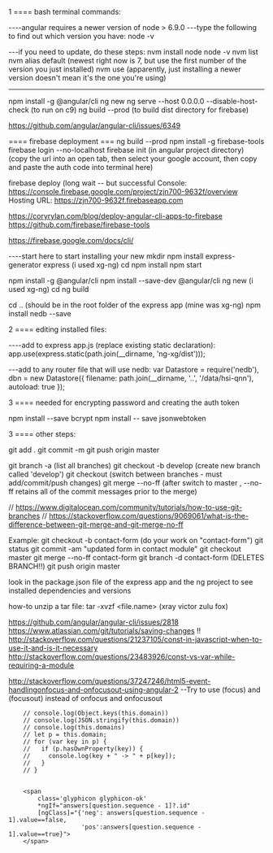 1 ==== bash terminal commands:

----angular requires a newer version of node > 6.9.0
---type the following to find out which version you have:
node -v

---if you need to update, do these steps:
nvm install node
node -v
nvm list
nvm alias default <number>  (newest right now is 7, but use the first number of the version you just installed)
nvm use <number>   (apparently, just installing a newer version doesn't mean it's the one you're using)

----
npm install -g @angular/cli
ng new <project-name>
ng serve --host 0.0.0.0 --disable-host-check (to run on c9)
ng build --prod  (to build dist directory for firebase)

https://github.com/angular/angular-cli/issues/6349

==== firebase deployment ===
ng build --prod
npm install -g firebase-tools
firebase login --no-localhost
firebase init (in angular project directory)
(copy the url into an open tab, then select your google account, then copy and paste the auth code into terminal here)

firebase deploy 
(long wait -- but successful
Console: https://console.firebase.google.com/project/zjn700-9632f/overview
Hosting URL: https://zjn700-9632f.firebaseapp.com

https://coryrylan.com/blog/deploy-angular-cli-apps-to-firebase
https://github.com/firebase/firebase-tools

https://firebase.google.com/docs/cli/


----start here to start installing your new 
mkdir
npm install express-generator 
express <app name>  (i used xg-ng)
cd <app name>
npm install
npm start

npm install -g @angular/cli
npm install --save-dev @angular/cli
ng new <project name>   (i used xg-ng)
cd <project name>
ng build 

cd ..  (should be in the root folder of the express app (mine was xg-ng)
npm install nedb --save  

2 ==== editing installed files:

----add to express app.js (replace existing static declaration):
app.use(express.static(path.join(__dirname, 'ng-xg/dist')));

---add to any router file that will use nedb:
var Datastore = require('nedb'),
    dbn = new Datastore({ filename: path.join(__dirname, '..', '/data/hsi-qnn'), autoload: true });

3 ==== needed for encrypting password and creating the auth token

npm install --save bcrypt
npm install -- save jsonwebtoken


3 ==== other steps:

git add .
git commit -m <msg>
git push origin master

git branch -a   (list all branches)
git checkout -b develop  (create  new branch called 'develop')
git checkout <branch-name>  (switch between branches - must add/commit/push changes)
git merge <branch-name> --no-ff (after switch to master , --no-ff retains all of the commit messages prior to the merge)

// https://www.digitalocean.com/community/tutorials/how-to-use-git-branches
// https://stackoverflow.com/questions/9069061/what-is-the-difference-between-git-merge-and-git-merge-no-ff

Example:
git checkout -b contact-form
(do your work on "contact-form")
git status
git commit -am  "updated form in contact module"
git checkout master
git merge --no-ff contact-form
git branch -d contact-form  (DELETES BRANCH!!)
git push origin master


look in the package.json file of the express app and the ng project to see installed dependencies and versions

how-to unzip a tar file:
tar -xvzf <file.name>    (xray victor zulu fox)

https://github.com/angular/angular-cli/issues/2818
https://www.atlassian.com/git/tutorials/saving-changes !!
http://stackoverflow.com/questions/21237105/const-in-javascript-when-to-use-it-and-is-it-necessary
http://stackoverflow.com/questions/23483926/const-vs-var-while-requiring-a-module

http://stackoverflow.com/questions/37247246/html5-event-handlingonfocus-and-onfocusout-using-angular-2
--Try to use (focus) and (focusout) instead of onfocus and onfocusout



        // console.log(Object.keys(this.domain))
        // console.log(JSON.stringify(this.domain))
        // console.log(this.domains)
        // let p = this.domain;
        // for (var key in p) {
        //   if (p.hasOwnProperty(key)) {
        //     console.log(key + " -> " + p[key]);
        //   }
        // }
        
        
        <span
            class='glyphicon glyphicon-ok'
            *ngIf="answers[question.sequence - 1]?.id"
            [ngClass]="{'neg': answers[question.sequence - 1].value==false, 
                        'pos':answers[question.sequence - 1].value==true}"> 
        </span>